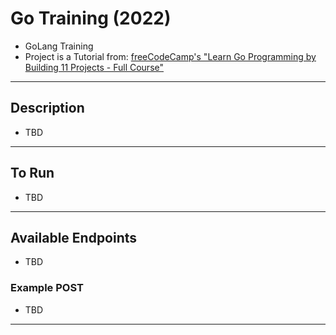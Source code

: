 # Go Training (2022)

- GoLang Training
- Project is a Tutorial from: [freeCodeCamp's "Learn Go Programming by Building 11 Projects - Full Course"](https://www.youtube.com/watch?v=jFfo23yIWac)

---

## Description

- TBD

---

## To Run

- TBD

---

## Available Endpoints

- TBD

### Example POST

- TBD

---